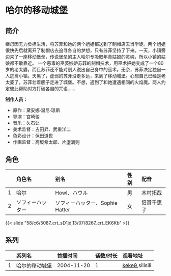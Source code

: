 # 哈尔的移动城堡


## 简介

继母因无力负担生活，将苏菲和她的两个姐姐都送到了制帽店去当学徒。两个姐姐很快先后就离开了制帽店去追寻各自的梦想，只有苏菲坚持了下来。一天，小镇旁边来了一座移动堡垒，传说堡垒的主人哈尔专吸取年青姑娘的灵魂，所以小镇的姑娘都不敢靠近。
一个恶毒的巫婆嫉妒苏菲的制帽技术，用巫术把她变成了一个80岁的老太婆，而且苏菲还不能对别人说出自己身中的巫术。无奈，苏菲决定独自一人逃离小镇。天黑了，虚弱的苏菲没走多远，来到了移动城堡。心想自己已经是老太婆了，苏菲壮着胆子走进了城堡。不想，遇到了和她遭遇相同的火焰魔。两人约定彼此帮助对方打破各自的咒语……

**制作人员：**
- 原作：黛安娜·温尼·琼斯
- 导演：宫崎骏
- 音乐：久石让
- 美术监督：吉田昇、武重洋二
- 色彩设计：保田道世
- 作画监督：高坂希太郎、片塰满则

## 角色

|     |   角色名   |   别名  | 性别 |  配音  |
|:--- |:------  |:----      |:---  |:--   |
| 1 | 哈尔 | Howl、ハウル | 男 | 木村拓哉 |
| 2 | ソフィーハッター | ソフィーハッター、Sophie Hatter | 女 | 倍賞千恵子 |

{{< slide "58/c6/5087_crt_sD1jd,13/07/8267_crt_EK6Kb" >}}

## 系列

|     |   系列名   |   首播时间  | 话数/时长  | 观看地址 |
|:---  |:------    |:----      |:---       |:---  |
| 1 | 哈尔的移动城堡 | 2004-11-20 | 1 | [keke9](https://www.keke9.app/search?k=哈尔的移动城堡),silisili  |



